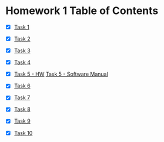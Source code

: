 # Homework 1 Table of Contents

- [x] [Task 1](Software_Manual/SWMToC.md)
- [x] [Task 2](README.md)
- [x] [Task 3](https://bolanderc.github.io/math5610)
- [x] [Task 4](Software_Manual/SWMToC.md)
- [x] [Task 5 - HW](HomeworkToC.md) [Task 5 - Software Manual](Software_Manual/SWMToC.md)
- [x] [Task 6](mylib) 
- [x] [Task 7](./HW1Task7Report.md)
- [x] [Task 8](./HW1Task8Report.md)
- [x] [Task 9](./rand_mat.f90)
- [x] [Task 10](./HW1Task10Report.md)

